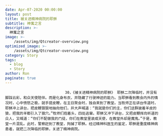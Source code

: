 ```yaml
---
date: Apr-07-2020 00:00:00
layout: post
title: 被关进精神病院的耶稣
subtitle: 神寓之言
description: >-
  神寓之言
image: >-
    /assets/img/Qtcreator-overview.png
optimized_image: >-
    /assets/img/Qtcreator-overview.png
category: Story
tags:
  - blog
  - Story
author: Ron
paginate: true
---
```


							　　30，《被关进精神病院的耶稣》 耶稣二次降临时，并没有脚踩云彩，和众天使陪伴。而是化身布衣，并隐藏了行驶神迹的能力。当耶稣看到教会内外的情况时，心中愤怒之极，就手提皮鞭，在主日聚会时，独自来到了教堂。当牧师正在讲台传道时，耶稣冲上讲台，把皮鞭狠狠地抽向他们，并大声喊道：“我就是你们的主，你们这群披着羊皮的狼，把我的羊都引入了狼穴。”牧师们抱着头，四处逃窜。耶稣又冲下讲台，又把皮鞭挥向听道的众人，又喊道：“你们不配做我的门徒，你们在教堂里装成天使，在教堂外却是魔鬼。”于是，教堂一片混乱。此时，警察赶到了教堂，拘捕了耶稣。经过精神科医生的鉴定，耶稣是重度精神病患者，就把二次降临的耶稣，关进了精神病院。
							
							
						